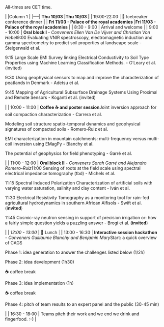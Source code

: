 All-times are CET time.

| |Column 1 |
|---|
**Thu 10/03**  |**Thu 10/03**  |
|  19:00-22:00 | 🧊 Icebreaker conference dinner |
| **Fri 11/03 - Palace of the royal academies**  |**Fri 11/03 - Palace of the royal academies**  |
|  8:30 - 9:00 | Arrival and welcome |
|  9:00 - 10:00 | **Oral block I** - *Conveners Ellen Van De Vijver and Christian Von Hebel*9:00 Evaluating VNIR spectroscopy, electromagnetic induction and gamma spectrometry to predict soil properties at landscape scale - Steigerwald et al. 

9:15 Large Scale EMI Survey linking Electrical Conductivity to Soil Type Properties using Machine Learning Classification Methods. - O’Leary et al. (invited)

9:30 Using geophysical sensors to map and improve the characterization of peatlands in Denmark - Adetsu et al. 

9:45 Mapping of Agricultural Subsurface Drainage Systems Using Proximal and Remote Sensors - Koganti et al. (invited)

 |
|  10:00 - 11:00 | **Coffee ☕ and poster session**Joint inversion approach for soil compaction characterization - Carrera et al.

Modeling soil structure spatio-temporal dynamics and geophysical signatures of compacted soils - Romero-Ruiz et al.

EMI characterization in mountain catchments: multi-frequency versus multi-coil inversion using EMagPy - Blanchy et al. 

The potential of geophysics for field phenotyping - Garré et al. 

 |
|  11:00 - 12:00 | **Oral block II** - *Conveners Sarah Garré and Alejandro Romero-Ruiz*11:00 Sensing of roots at the field scale using spectral electrical impedance tomography (tbd) - Michels et al.

11:15 Spectral Induced Polarization Characterization of artificial soils with varying water saturation, salinity and clay content - Iván et al. 

11:30 Electrical Resistivity Tomography as a monitoring tool for rain-fed agricultural hydrodynamics in southern African Alfisols - Swift et al. (**invited**)

11:45 Cosmic-ray neutron sensing in support of precision irrigation or: how a fairly simple question yields a puzzling answer - Brogi et al. (**invited**)

 |
|  *12:00 - 13:00*  | 🍟 Lunch |
|  13:00 - 16:30 | **Interactive session hackathon** - *Conveners Guillaume Blanchy and Benjamin Mary*Start: a quick overview of CAGS

Phase 1: idea generation to answer the challenges listed below (1/2h)

Phase 2: idea development (1h30)

**☕** coffee break

Phase 3: idea implementation (1h)

**☕** coffee break

Phase 4: pitch of team results to an expert panel and the public (30-45 min)

 |
|  16:30 - 18:00 | Teams pitch their work and we end we drink and fingerfood. :-) |

